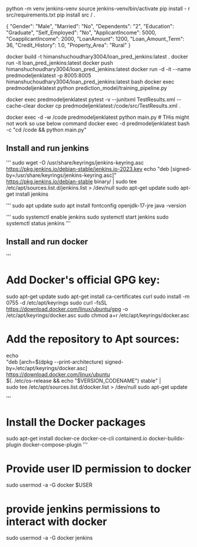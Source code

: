 python -m venv jenkins-venv
source jenkins-venv/bin/activate
pip install - r src/requirements.txt
pip install src / .


{
  "Gender": "Male",
  "Married": "No",
  "Dependents": "2",
  "Education": "Graduate",
  "Self_Employed": "No",
  "ApplicantIncome": 5000,
  "CoapplicantIncome": 2000,
  "LoanAmount": 1200,
  "Loan_Amount_Term": 36,
  "Credit_History": 1.0,
  "Property_Area": "Rural"
}


docker build -t himanshuchoudhary3004/loan_pred_jenkins:latest .
docker run -it loan_pred_jenkins:latest
docker push himanshuchoudhary3004/loan_pred_jenkins:latest
docker run -d -it --name predmodeljenklatest -p 8005:8005 himanshuchoudhary3004/loan_pred_jenkins:latest bash
docker exec predmodeljenklatest python prediction_model/training_pipeline.py

docker exec predmodeljenklatest pytest -v --junitxml TestResults.xml --cache-clear
docker cp predmodeljenklatest:/code/src/TestResults.xml .

docker exec -d -w /code predmodeljenklatest python main.py            # THis might not work so use below command
docker exec -d predmodeljenklatest bash -c "cd /code && python main.py"


## Install and run jenkins 

'''
sudo wget -O /usr/share/keyrings/jenkins-keyring.asc \
  https://pkg.jenkins.io/debian-stable/jenkins.io-2023.key
echo "deb [signed-by=/usr/share/keyrings/jenkins-keyring.asc]" \
  https://pkg.jenkins.io/debian-stable binary/ | sudo tee \
  /etc/apt/sources.list.d/jenkins.list > /dev/null
sudo apt-get update
sudo apt-get install jenkins

'''
sudo apt update
sudo apt install fontconfig openjdk-17-jre
java -version

'''
sudo systemctl enable jenkins
sudo systemctl start jenkins
sudo systemctl status jenkins
'''

## Install and run docker

'''
# Add Docker's official GPG key:
sudo apt-get update
sudo apt-get install ca-certificates curl
sudo install -m 0755 -d /etc/apt/keyrings
sudo curl -fsSL https://download.docker.com/linux/ubuntu/gpg -o /etc/apt/keyrings/docker.asc
sudo chmod a+r /etc/apt/keyrings/docker.asc

# Add the repository to Apt sources:
echo \
  "deb [arch=$(dpkg --print-architecture) signed-by=/etc/apt/keyrings/docker.asc] https://download.docker.com/linux/ubuntu \
  $(. /etc/os-release && echo "$VERSION_CODENAME") stable" | \
  sudo tee /etc/apt/sources.list.d/docker.list > /dev/null
sudo apt-get update

'''
# Install the Docker packages
sudo apt-get install docker-ce docker-ce-cli containerd.io docker-buildx-plugin docker-compose-plugin
'''
# Provide user ID permission to docker 
sudo usermod -a -G docker $USER
# provide jenkins permissions to interact with docker
sudo usermod -a -G docker jenkins




